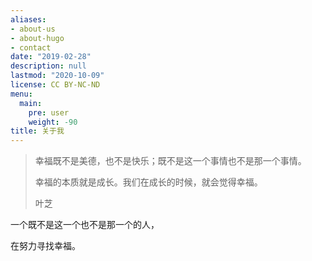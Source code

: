 ```yaml
---
aliases:
- about-us
- about-hugo
- contact
date: "2019-02-28"
description: null
lastmod: "2020-10-09"
license: CC BY-NC-ND
menu:
  main:
    pre: user
    weight: -90
title: 关于我
---
```


> 幸福既不是美德，也不是快乐；既不是这一个事情也不是那一个事情。
>
> 
>
> 幸福的本质就是成长。我们在成长的时候，就会觉得幸福。
>
> 
>
>  叶芝

一个既不是这一个也不是那一个的人，

在努力寻找幸福。



